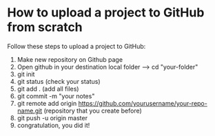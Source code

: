 # How to upload a project to GitHub from scratch
Follow these steps to upload a project to GitHub:

1. Make new repository on Github page
2. Open github in your destination local folder --> cd "your-folder"
3. git init
4. git status (check your status)
5. git add . (add all files)
6. git commit -m "your notes"
7. git remote add origin https://github.com/yourusername/your-repo-name.git (repository that you create before)
8. git push -u origin master
9. congratulation, you did it!
